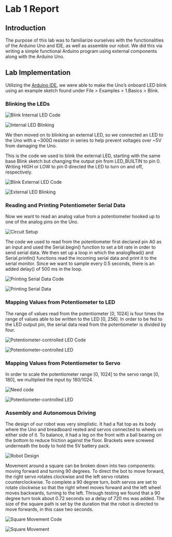 # Lab 1 Report

## Introduction

The purpose of this lab was to familiarize ourselves with the functionalities of the Arduino Uno and IDE, as well as assemble our robot. We did this via writing a simple functional Arduino program using external components along with the Arduino Uno.

## Lab Implementation

Utilizing the [Arduino IDE](https://www.arduino.cc/en/Main/Software), we were able to make the Uno’s onboard LED blink using an example sketch found under File > Examples > 1.Basics > Blink.

### Blinking the LEDs
 
![Blink Internal LED Code](https://goo.gl/qY7qJi)

![Internal LED Blinking](https://goo.gl/NXNC1v)

We then moved on to blinking an external LED, so we connected an LED to the Uno with a ~300Ω resistor in series to help prevent voltages over ~5V from damaging the Uno.

This is the code we used to blink the external LED, starting with the same base Blink sketch but changing the output pin from LED_BUILTIN to pin 0. Writing HIGH or LOW to pin 0 directed the LED to turn on and off, respectively.

![Blink External LED Code](https://goo.gl/MNoN8k)

![External LED Blinking](https://goo.gl/gm3ACy)

### Reading and Printing Potentiometer Serial Data

Now we want to read an analog value from a potentiometer hooked up to one of the analog pins on the Uno.

![Circuit Setup](https://goo.gl/vqX1Uv)

The code we used to read from the potentiometer first declared pin A0 as an input and used the Serial.begin() function to set a bit rate in order to send serial data. We then set up a loop in which the analogRead() and Serial.println() functions read the incoming serial data and print it to the serial monitor. Since we want to sample every 0.5 seconds, there is an added delay() of 500 ms in the loop.

![Printing Serial Data Code](https://goo.gl/u3aDRq)

![Printing Serial Data](https://goo.gl/DWNZm3)

### Mapping Values from Potentiometer to LED

The range of values read from the potentiometer [0, 1024] is four times the range of values able to be written to the LED [0, 256]. In order to be fed to the LED output pin, the serial data read from the potentiometer is divided by four.

![Potentiometer-controlled LED Code](https://goo.gl/qhKEAu)

![Potentiometer-controlled LED](https://goo.gl/26XZ79)

### Mapping Values from Potentiometer to Servo

In order to scale the potentiometer range [0, 1024] to the servo range [0, 180], we multiplied the input by 180/1024.

![Need code]()

![Potentiometer-controlled LED](https://goo.gl/Kk9tvG)

### Assembly and Autonomous Driving

The design of our robot was very simplistic. It had a flat top as its body where the Uno and breadboard rested and servos connected to wheels on either side of it. To balance, it had a leg on the front with a ball bearing on the bottom to reduce friction against the floor. Brackets were screwed underneath the body to hold the 5V battery pack.

![Robot Design](https://goo.gl/MCExkh)

Movement around a square can be broken down into two components: moving forward and turning 90 degrees. To direct the bot to move forward, the right servo rotates clockwise and the left servo rotates counterclockwise. To complete a 90 degree turn, both servos are set to rotate clockwise so that the right wheel moves forward and the left wheel moves backwards, turning to the left. Through testing we found that a 90 degree turn took about 0.72 seconds so a delay of 720 ms was added. The size of the square path is set by the duration that the robot is directed to move forwards, in this case two seconds.

![Square Movement Code](https://goo.gl/tQEYWG)

![Square Movement](https://goo.gl/wdGJAt)




